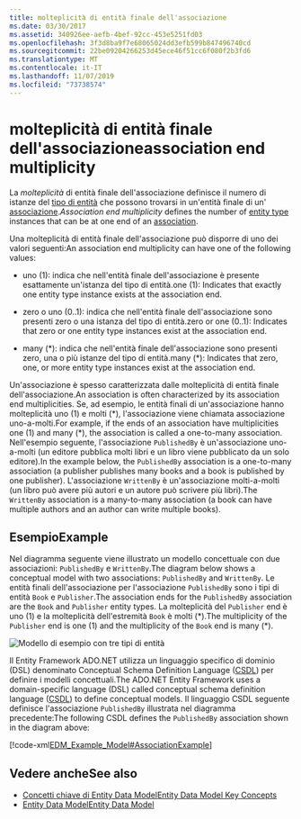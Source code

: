 ```yaml
---
title: molteplicità di entità finale dell'associazione
ms.date: 03/30/2017
ms.assetid: 340926ee-aefb-4bef-92cc-453e5251fd03
ms.openlocfilehash: 3f3d8ba9f7e68065024dd3efb599b847496740cd
ms.sourcegitcommit: 22be09204266253d45ece46f51cc6f080f2b3fd6
ms.translationtype: MT
ms.contentlocale: it-IT
ms.lasthandoff: 11/07/2019
ms.locfileid: "73738574"
---
```

# <a name="association-end-multiplicity"></a><span data-ttu-id="14754-102">molteplicità di entità finale dell'associazione</span><span class="sxs-lookup"><span data-stu-id="14754-102">association end multiplicity</span></span>
<span data-ttu-id="14754-103">La *molteplicità* di entità finale dell'associazione definisce il numero di istanze del [tipo di entità](entity-type.md) che possono trovarsi in un'entità finale di un' [associazione](association-type.md).</span><span class="sxs-lookup"><span data-stu-id="14754-103">*Association end multiplicity* defines the number of [entity type](entity-type.md) instances that can be at one end of an [association](association-type.md).</span></span>  
  
 <span data-ttu-id="14754-104">Una molteplicità di entità finale dell'associazione può disporre di uno dei valori seguenti:</span><span class="sxs-lookup"><span data-stu-id="14754-104">An association end multiplicity can have one of the following values:</span></span>  
  
- <span data-ttu-id="14754-105">uno (1): indica che nell'entità finale dell'associazione è presente esattamente un'istanza del tipo di entità.</span><span class="sxs-lookup"><span data-stu-id="14754-105">one (1): Indicates that exactly one entity type instance exists at the association end.</span></span>  
  
- <span data-ttu-id="14754-106">zero o uno (0..1): indica che nell'entità finale dell'associazione sono presenti zero o una istanza del tipo di entità.</span><span class="sxs-lookup"><span data-stu-id="14754-106">zero or one (0..1): Indicates that zero or one entity type instances exist at the association end.</span></span>  
  
- <span data-ttu-id="14754-107">many (\*): indica che nell'entità finale dell'associazione sono presenti zero, una o più istanze del tipo di entità.</span><span class="sxs-lookup"><span data-stu-id="14754-107">many (\*): Indicates that zero, one, or more entity type instances exist at the association end.</span></span>  
  
 <span data-ttu-id="14754-108">Un'associazione è spesso caratterizzata dalle molteplicità di entità finale dell'associazione.</span><span class="sxs-lookup"><span data-stu-id="14754-108">An association is often characterized by its association end multiplicities.</span></span> <span data-ttu-id="14754-109">Se, ad esempio, le entità finali di un'associazione hanno molteplicità uno (1) e molti (\*), l'associazione viene chiamata associazione uno-a-molti.</span><span class="sxs-lookup"><span data-stu-id="14754-109">For example, if the ends of an association have multiplicities one (1) and many (\*), the association is called a one-to-many association.</span></span> <span data-ttu-id="14754-110">Nell'esempio seguente, l'associazione `PublishedBy` è un'associazione uno-a-molti (un editore pubblica molti libri e un libro viene pubblicato da un solo editore).</span><span class="sxs-lookup"><span data-stu-id="14754-110">In the example below, the `PublishedBy` association is a one-to-many association (a publisher publishes many books and a book is published by one publisher).</span></span> <span data-ttu-id="14754-111">L'associazione `WrittenBy` è un'associazione molti-a-molti (un libro può avere più autori e un autore può scrivere più libri).</span><span class="sxs-lookup"><span data-stu-id="14754-111">The `WrittenBy` association is a many-to-many association (a book can have multiple authors and an author can write multiple books).</span></span>  
  
## <a name="example"></a><span data-ttu-id="14754-112">Esempio</span><span class="sxs-lookup"><span data-stu-id="14754-112">Example</span></span>  
 <span data-ttu-id="14754-113">Nel diagramma seguente viene illustrato un modello concettuale con due associazioni: `PublishedBy` e `WrittenBy`.</span><span class="sxs-lookup"><span data-stu-id="14754-113">The diagram below shows a conceptual model with two associations: `PublishedBy` and `WrittenBy`.</span></span> <span data-ttu-id="14754-114">Le entità finali dell'associazione per l'associazione `PublishedBy` sono i tipi di entità `Book` e `Publisher`.</span><span class="sxs-lookup"><span data-stu-id="14754-114">The association ends for the `PublishedBy` association are the `Book` and `Publisher` entity types.</span></span> <span data-ttu-id="14754-115">La molteplicità del `Publisher` end è uno (1) e la molteplicità dell'estremità `Book` è molti (\*).</span><span class="sxs-lookup"><span data-stu-id="14754-115">The multiplicity of the `Publisher` end is one (1) and the multiplicity of the `Book` end is many (\*).</span></span>  
  
 ![Modello di esempio con tre tipi di entità](./media/association-end-multiplicity/example-model-three-entity-types.gif)  
  
 <span data-ttu-id="14754-117">Il Entity Framework ADO.NET utilizza un linguaggio specifico di dominio (DSL) denominato Conceptual Schema Definition Language ([CSDL](/ef/ef6/modeling/designer/advanced/edmx/csdl-spec)) per definire i modelli concettuali.</span><span class="sxs-lookup"><span data-stu-id="14754-117">The ADO.NET Entity Framework uses a domain-specific language (DSL) called conceptual schema definition language ([CSDL](/ef/ef6/modeling/designer/advanced/edmx/csdl-spec)) to define conceptual models.</span></span> <span data-ttu-id="14754-118">Il linguaggio CSDL seguente definisce l'associazione `PublishedBy` illustrata nel diagramma precedente:</span><span class="sxs-lookup"><span data-stu-id="14754-118">The following CSDL defines the `PublishedBy` association shown in the diagram above:</span></span>  
  
 [!code-xml[EDM_Example_Model#AssociationExample](../../../../samples/snippets/xml/VS_Snippets_Data/edm_example_model/xml/books.edmx#associationexample)]  
  
## <a name="see-also"></a><span data-ttu-id="14754-119">Vedere anche</span><span class="sxs-lookup"><span data-stu-id="14754-119">See also</span></span>

- [<span data-ttu-id="14754-120">Concetti chiave di Entity Data Model</span><span class="sxs-lookup"><span data-stu-id="14754-120">Entity Data Model Key Concepts</span></span>](entity-data-model-key-concepts.md)
- [<span data-ttu-id="14754-121">Entity Data Model</span><span class="sxs-lookup"><span data-stu-id="14754-121">Entity Data Model</span></span>](entity-data-model.md)
